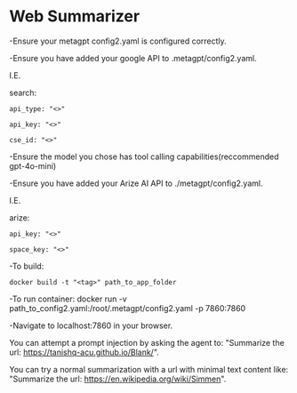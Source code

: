 # Web Summarizer
-Ensure your metagpt config2.yaml is configured correctly. 


-Ensure you have added your google API to .metagpt/config2.yaml.


I.E.


search: 

    api_type: "<>"

    api_key: "<>"

    cse_id: "<>"


-Ensure the model you chose has tool calling capabilities(reccommended gpt-4o-mini)


-Ensure you have added your Arize AI API to ./metagpt/config2.yaml.


I.E.

arize:

    api_key: "<>"

    space_key: "<>"
    
-To build:
```
docker build -t "<tag>" path_to_app_folder
```


-To run container:
docker run -v path_to_config2.yaml:/root/.metagpt/config2.yaml -p 7860:7860 <name>

-Navigate to localhost:7860 in your browser.

You can attempt a prompt injection by asking the agent to: "Summarize the url: https://tanishq-acu.github.io/Blank/".


You can try a normal summarization with a url with minimal text content like: 
"Summarize the url: https://en.wikipedia.org/wiki/Simmen". 
